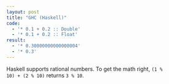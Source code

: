 ```yaml
---
layout: post
title: "GHC (Haskell)"
code:
  - '* 0.1 + 0.2 :: Double'
  - '* 0.1 + 0.2 :: Float'
result:
  - '* 0.30000000000000004'
  - '* 0.3'
---
```

Haskell supports rational numbers. To get the math right, <code>(1 % 10) + (2 % 10)</code> returns <code>3 % 10</code>.
